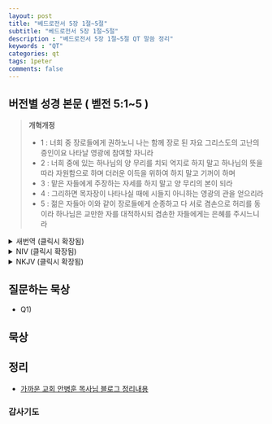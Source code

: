 ```yaml
---
layout: post
title: "베드로전서 5장 1절~5절"
subtitle: "베드로전서 5장 1절~5절"
description : "베드로전서 5장 1절~5절 QT 말씀 정리"
keywords : "QT"
categories: qt
tags: 1peter
comments: false
---
```


## 버전별 성경 본문 ( 벧전 5:1~5 )

> **개혁개정**
>* 1 : 너희 중 장로들에게 권하노니 나는 함께 장로 된 자요 그리스도의 고난의 증인이요 나타날 영광에 참여할 자니라
>* 2 : 너희 중에 있는 하나님의 양 무리를 치되 억지로 하지 말고 하나님의 뜻을 따라 자원함으로 하며 더러운 이득을 위하여 하지 말고 기꺼이 하며
>* 3 : 맡은 자들에게 주장하는 자세를 하지 말고 양 무리의 본이 되라
>* 4 : 그리하면 목자장이 나타나실 때에 시들지 아니하는 영광의 관을 얻으리라
>* 5 : 젊은 자들아 이와 같이 장로들에게 순종하고 다 서로 겸손으로 허리를 동이라 하나님은 교만한 자를 대적하시되 겸손한 자들에게는 은혜를 주시느니라

<details>
<summary> 새번역 (클릭시 확장됨)</summary>
<div markdown="1">

>* 1 : 나는 여러분 가운데 장로로 있는 이들에게, 같은 장로로서, 또한 그리스도의 고난의 증인이요 앞으로 나타날 영광을 함께 누릴 사람으로서 권면합니다.
>* 2 : 여러분 가운데 있는 하나님의 양 떼를 먹이십시오. 억지로 할 것이 아니라, 하나님의 뜻을 따라 자진하여 하고, 더러운 이익을 탐하여 할 것이 아니라, 기쁜 마음으로 하십시오.
>* 3 : 여러분은 여러분이 맡은 사람들을 지배하려고 하지 말고, 양 떼의 모범이 되십시오.
>* 4 : 그러면 목자장이 나타나실 때에 변하지 않는 영광의 면류관을 얻을 것입니다.
>* 5 : 젊은이 여러분, 이와 같이 여러분도 나이가 많은 이들에게 복종하십시오. 모두가 서로서로 겸손의 옷을 입으십시오. 하나님께서는 교만한 자를 물리치시고, 겸손한 사람에게 은혜를 베푸십니다.
</div>
</details>

<details>
<summary> NIV (클릭시 확장됨)</summary>
<div markdown="1">

>* 1 : To the elders among you, I appeal as a fellow elder and a witness of Christ’s sufferings who also will share in the glory to be revealed:
>* 2 : Be shepherds of God’s flock that is under your care, watching over them—not because you must, but because you are willing, as God wants you to be; not pursuing dishonest gain, but eager to serve;
>* 3 : not lording it over those entrusted to you, but being examples to the flock.
>* 4 : And when the Chief Shepherd appears, you will receive the crown of glory that will never fade away.
>* 5 : In the same way, you who are younger, submit yourselves to your elders. All of you, clothe yourselves with humility toward one another, because,
“God opposes the proud
but shows favor to the humble.”
</div>
</details>

<details>
<summary> NKJV (클릭시 확장됨)</summary>
<div markdown="1">

>* 1 : The elders who are among you I exhort, I who am a fellow elder and a witness of the sufferings of Christ, and also a partaker of the glory that will be revealed:
>* 2 : Shepherd the flock of God which is among you, serving as overseers, not by compulsion but willingly, not for dishonest gain but eagerly;
>* 3 : nor as being lords over those entrusted to you, but being examples to the flock;
>* 4 : and when the Chief Shepherd appears, you will receive the crown of glory that does not fade away.
>* 5 : Likewise you younger people, submit yourselves to your elders. Yes, all of you be submissive to one another, and be clothed with humility, for
“God resists the proud,
But gives grace to the humble.”
</div>
</details>

## 질문하는 묵상

* Q1) 

## 묵상


## 정리
* [가까운 교회 안병훈 목사님 블로그 정리내용](https://blog.naver.com/tolerance2018)

### 감사기도

